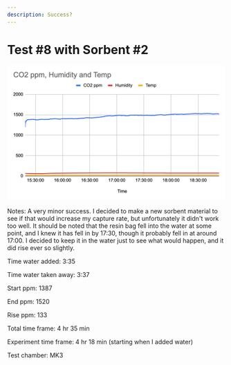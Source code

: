 ```yaml
---
description: Success?
---
```


# Test #8 with Sorbent #2

![](<../.gitbook/assets/image (10).png>)

Notes: A very minor success. I decided to make a new sorbent material to see if that would increase my capture rate, but unfortunately it didn't work too well. It should be noted that the resin bag fell into the water at some point, and I knew it has fell in by 17:30, though it probably fell in at around 17:00. I decided to keep it in the water just to see what would happen, and it did rise ever so slightly.

Time water added: 3:35

Time water taken away: 3:37

Start ppm: 1387

End ppm: 1520

Rise ppm: 133

Total time frame: 4 hr 35 min

Experiment time frame: 4 hr 18 min (starting when I added water)

Test chamber: MK3
